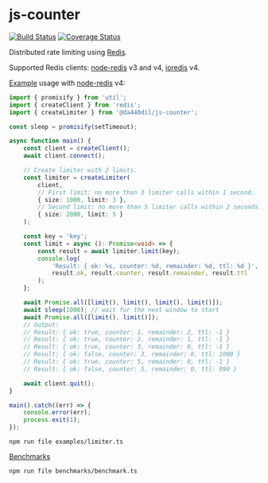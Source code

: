 # js-counter

[![Build Status](https://travis-ci.com/da440dil/js-counter.svg?branch=master)](https://travis-ci.com/da440dil/js-counter)
[![Coverage Status](https://coveralls.io/repos/github/da440dil/js-counter/badge.svg?branch=master)](https://coveralls.io/github/da440dil/js-counter?branch=master)

Distributed rate limiting using [Redis](https://redis.io/).

Supported Redis clients: [node-redis](https://github.com/NodeRedis/node-redis) v3 and v4, [ioredis](https://github.com/luin/ioredis) v4.

[Example](./examples/limiter.ts) usage with [node-redis](https://github.com/NodeRedis/node-redis) v4:
```typescript
import { promisify } from 'util';
import { createClient } from 'redis';
import { createLimiter } from '@da440dil/js-counter';

const sleep = promisify(setTimeout);

async function main() {
	const client = createClient();
	await client.connect();

	// Create limiter with 2 limits.
	const limiter = createLimiter(
		client,
		// First limit: no more than 3 limiter calls within 1 second.
		{ size: 1000, limit: 3 },
		// Second limit: no more than 5 limiter calls within 2 seconds.
		{ size: 2000, limit: 5 }
	);

	const key = 'key';
	const limit = async (): Promise<void> => {
		const result = await limiter.limit(key);
		console.log(
			'Result: { ok: %s, counter: %d, remainder: %d, ttl: %d }',
			result.ok, result.counter, result.remainder, result.ttl
		);
	};

	await Promise.all([limit(), limit(), limit(), limit()]);
	await sleep(1000); // wait for the next window to start
	await Promise.all([limit(), limit()]);
	// Output:
	// Result: { ok: true, counter: 1, remainder: 2, ttl: -1 }
	// Result: { ok: true, counter: 2, remainder: 1, ttl: -1 }
	// Result: { ok: true, counter: 3, remainder: 0, ttl: -1 }
	// Result: { ok: false, counter: 3, remainder: 0, ttl: 1000 }
	// Result: { ok: true, counter: 5, remainder: 0, ttl: -1 }
	// Result: { ok: false, counter: 5, remainder: 0, ttl: 990 }

	await client.quit();
}

main().catch((err) => {
	console.error(err);
	process.exit(1);
});
```

```
npm run file examples/limiter.ts
```

[Benchmarks](./benchmarks)
```
npm run file benchmarks/benchmark.ts
```
